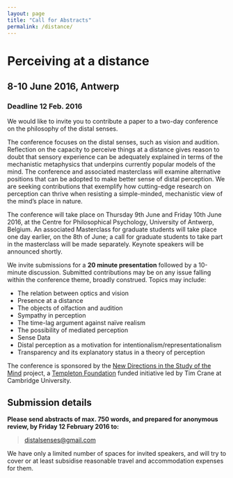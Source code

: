 ```yaml
---
layout: page
title: "Call for Abstracts"
permalink: /distance/
---
```


# Perceiving at a distance

## 8-10 June 2016, Antwerp

### Deadline 12 Feb. 2016

We would like to invite you to contribute a paper to a two-day conference on the philosophy of the distal senses. 

The conference focuses on the distal senses, such as vision and audition. Reflection on the capacity to perceive things at a distance gives reason to doubt that sensory experience can be adequately explained in terms of the mechanistic metaphysics that underpins currently popular models of the mind. The conference and associated masterclass will examine alternative positions that can be adopted to make better sense of distal perception. We are seeking contributions that exemplify how cutting-edge research on perception can thrive when resisting a simple-minded, mechanistic view of the mind’s place in nature. 

The conference will take place on Thursday 9th June and Friday 10th June 2016, at the Centre for Philosophical Psychology, University of Antwerp, Belgium. An associated Masterclass for graduate students will take place one day earlier, on the 8th of June; a call for graduate students to take part in the masterclass will be made separately. Keynote speakers will be announced shortly.

We invite submissions for a __20 minute presentation__ followed by a 10-minute discussion. Submitted contributions may be on any issue falling within the conference theme, broadly construed. Topics may include: 

- The relation between optics and vision 
- Presence at a distance
- The objects of olfaction and audition 
- Sympathy in perception 
- The time-lag argument against naïve realism
- The possibility of mediated perception
- Sense Data
- Distal perception as a motivation for intentionalism/representationalism
- Transparency and its explanatory status in a theory of perception

The conference is sponsored by the [New Directions in the Study of the Mind](http://www.newdirectionsproject.com) project, a [Templeton Foundation](http://www.templeton.org) funded initiative led by Tim Crane at Cambridge University.

## Submission details 

__Please send abstracts of max. 750 words, and prepared for anonymous review, by Friday 12 February 2016 to:__

> distalsenses@gmail.com

We have only a limited number of spaces for invited speakers, and will try to cover or at least subsidise reasonable travel and accommodation expenses for them.


